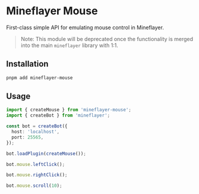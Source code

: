 # Mineflayer Mouse

First-class simple API for emulating mouse control in Mineflayer.

> Note: This module will be deprecated once the functionality is merged into the main `mineflayer` library with 1:1.

## Installation

```bash
pnpm add mineflayer-mouse
```

## Usage

```ts
import { createMouse } from 'mineflayer-mouse';
import { createBot } from 'mineflayer';

const bot = createBot({
  host: 'localhost',
  port: 25565,
});

bot.loadPlugin(createMouse());

bot.mouse.leftClick();

bot.mouse.rightClick();

bot.mouse.scroll(10);


```
